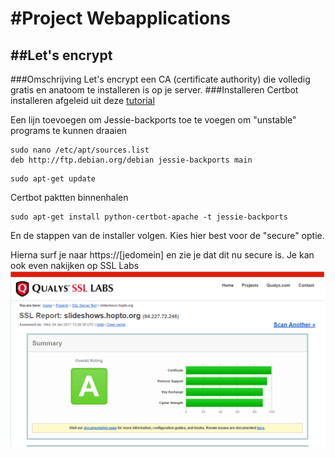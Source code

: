 #Project Webapplications
======
##Let's encrypt
------
###Omschrijving
Let's encrypt een CA (certificate authority) die volledig gratis en anatoom te installeren is op je server.
###Installeren
Certbot installeren afgeleid uit deze [tutorial](https://certbot.eff.org/#debianjessie-apache "Certbot tutorial")

Een lijn toevoegen om Jessie-backports toe te voegen om "unstable" programs te kunnen draaien

```
sudo nano /etc/apt/sources.list
deb http://ftp.debian.org/debian jessie-backports main
```
```
sudo apt-get update
```
Certbot paktten binnenhalen
```
sudo apt-get install python-certbot-apache -t jessie-backports
```
En de stappen van de installer volgen.
Kies hier best voor de "secure" optie.

Hierna surf je naar https://[jedomein] en zie je dat dit nu secure is.
Je kan ook even nakijken op SSL Labs
![alt text][scure]

[scure]: https://github.com/NickVermeylen/WebApp-Project-Repo/blob/master/SSL%20check.png "SSL check"